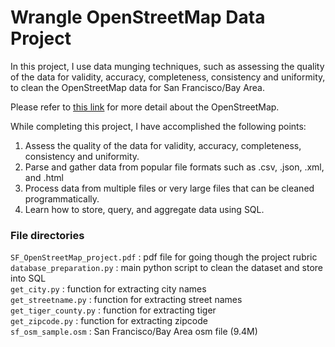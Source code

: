 <h1>Wrangle OpenStreetMap Data Project</h1>

In this project, I use data munging techniques, such as assessing the quality of the data for validity, 
accuracy, completeness, consistency and uniformity, to clean the OpenStreetMap data for 
San Francisco/Bay Area. 

Please refer to <a href='https://wiki.openstreetmap.org/wiki/About_OpenStreetMap'>this link</a> for more detail about the OpenStreetMap.

While completing this project, I have accomplished the following points:

<ol>
<li>Assess the quality of the data for validity, accuracy, completeness, consistency and uniformity.</li>
<li>Parse and gather data from popular file formats such as .csv, .json, .xml, and .html</li>
<li>Process data from multiple files or very large files that can be cleaned programmatically.</li>
<li>Learn how to store, query, and aggregate data using SQL.</li>
</ol>

<h3>File directories</h3>

`SF_OpenStreetMap_project.pdf` : pdf file for going though the project rubric<br>
`database_preparation.py` : main python script to clean the dataset and store into SQL<br>
`get_city.py` : function for extracting city names<br>
`get_streetname.py` : function for extracting street names<br>
`get_tiger_county.py` : function for extracting tiger<br> 
`get_zipcode.py` : function for extracting zipcode<br>
`sf_osm_sample.osm` : San Francisco/Bay Area osm file (9.4M)<br>
